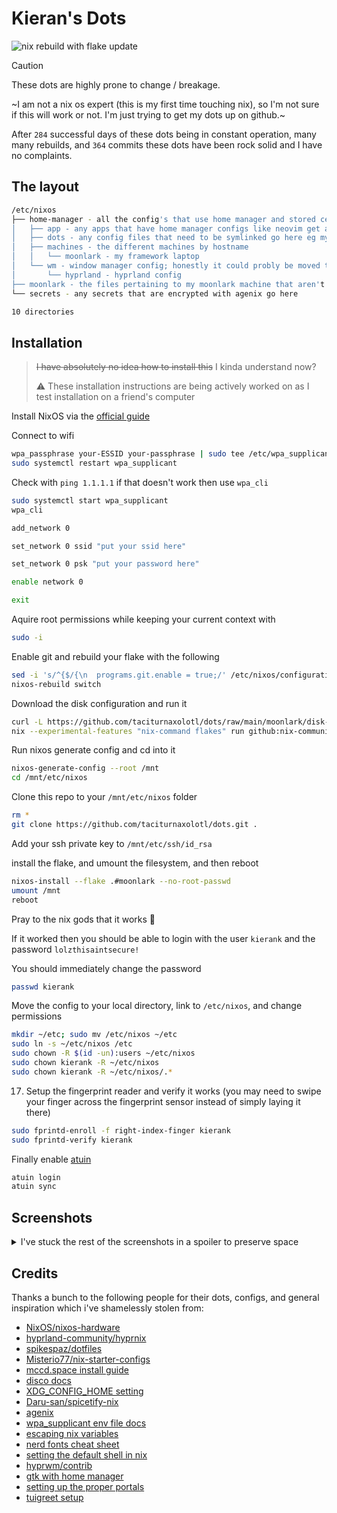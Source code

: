 # Kieran's Dots

![nix rebuild with flake update](.github/images/nix-update.webp)

> [!CAUTION]
> These dots are highly prone to change / breakage.
> 
> ~I am not a nix os expert (this is my first time touching nix), so I'm not sure if this will work or not. I'm just trying to get my dots up on github.~
>  
> After `284` successful days of these dots being in constant operation, many many rebuilds, and `364` commits these dots have been rock solid and I have no complaints.

## The layout

```bash
/etc/nixos
├── home-manager - all the config's that use home manager and stored centraly here
│   ├── app - any apps that have home manager configs like neovim get a file here
│   ├── dots - any config files that need to be symlinked go here eg my hyprland config
│   ├── machines - the different machines by hostname
│   │   └── moonlark - my framework laptop
│   └── wm - window manager config; honestly it could probly be moved to app/hyprland
│       └── hyprland - hyprland config
├── moonlark - the files pertaining to my moonlark machine that aren't home manager related
└── secrets - any secrets that are encrypted with agenix go here

10 directories
```

## Installation

> ~~I have absolutely no idea how to install this~~ I kinda understand now?
>   
> ⚠️ These installation instructions are being actively worked on as I test installation on a friend's computer  

Install NixOS via the [official guide](https://nixos.org/download.html)

Connect to wifi

```bash 
wpa_passphrase your-ESSID your-passphrase | sudo tee /etc/wpa_supplicant.conf 
sudo systemctl restart wpa_supplicant
```

Check with `ping 1.1.1.1` if that doesn't work then use `wpa_cli`

```bash 
sudo systemctl start wpa_supplicant
wpa_cli

add_network 0

set_network 0 ssid "put your ssid here"

set_network 0 psk "put your password here"

enable network 0

exit
```

Aquire root permissions while keeping your current context with

```bash
sudo -i
```

Enable git and rebuild your flake with the following
```bash
sed -i 's/^{$/{\n  programs.git.enable = true;/' /etc/nixos/configuration.nix
nixos-rebuild switch
```

Download the disk configuration and run it 
```bash
curl -L https://github.com/taciturnaxolotl/dots/raw/main/moonlark/disk-config.nix -o /tmp/disk-config.nix
nix --experimental-features "nix-command flakes" run github:nix-community/disko -- --mode destroy,format,mount /tmp/disk-config.nix
```

Run nixos generate config and cd into it

```bash
nixos-generate-config --root /mnt
cd /mnt/etc/nixos
```

Clone this repo to your `/mnt/etc/nixos` folder

```bash
rm *
git clone https://github.com/taciturnaxolotl/dots.git .
```

Add your ssh private key to `/mnt/etc/ssh/id_rsa` 

install the flake, and umount the filesystem, and then reboot 

```bash
nixos-install --flake .#moonlark --no-root-passwd
umount /mnt
reboot
```

Pray to the nix gods that it works 🙏

If it worked then you should be able to login with the user `kierank` and the password `lolzthisaintsecure!`

You should immediately change the password
```bash
passwd kierank
```

Move the config to your local directory, link to `/etc/nixos`, and change permissions
```bash 
mkdir ~/etc; sudo mv /etc/nixos ~/etc
sudo ln -s ~/etc/nixos /etc
sudo chown -R $(id -un):users ~/etc/nixos
sudo chown kierank -R ~/etc/nixos
sudo chown kierank -R ~/etc/nixos/.*
```

17. Setup the fingerprint reader and verify it works (you may need to swipe your finger across the fingerprint sensor instead of simply laying it there)
```bash 
sudo fprintd-enroll -f right-index-finger kierank
sudo fprintd-verify kierank
```
Finally enable [atuin](https://atuin.sh/)

```bash
atuin login
atuin sync
```

## Screenshots
<details>
    <summary>I've stuck the rest of the screenshots in a spoiler to preserve space</summary>
<br/>
  
**Last updated: 2024-12-27**  

![the github page of this repo](https://github.com/kcoderhtml/dots/raw/master/.github/images/github.webp)
![nautilus file manager](https://github.com/kcoderhtml/dots/raw/master/.github/images/nautilus.webp)
![neofetch](https://github.com/kcoderhtml/dots/raw/master/.github/images/neofetch.webp)
![spotify with cava next to it](.github/images/spotify.webp)
![zed with the hyprland config open](.github/images/zed.webp)
![cool-retro-term with neofetch](.github/images/cool-retro-term.webp)
</details>

## Credits

Thanks a bunch to the following people for their dots, configs, and general inspiration which i've shamelessly stolen from:

- [NixOS/nixos-hardware](https://github.com/NixOS/nixos-hardware)
- [hyprland-community/hyprnix](https://github.com/hyprland-community/hyprnix)
- [spikespaz/dotfiles](https://github.com/spikespaz/dotfiles)
- [Misterio77/nix-starter-configs](https://github.com/Misterio77/nix-starter-configs)
- [mccd.space install guide](https://mccd.space/posts/git-to-deploy/)
- [disco docs](https://github.com/nix-community/disko/blob/master/docs/quickstart.md)
- [XDG_CONFIG_HOME setting](https://github.com/NixOS/nixpkgs/issues/224525)
- [Daru-san/spicetify-nix](https://github.com/Daru-san/spicetify-nix)
- [agenix](https://nixos.wiki/wiki/Agenix)
- [wpa_supplicant env file docs](https://search.nixos.org/options?show=networking.wireless.environmentFile&from=0&size=50&sort=relevance&type=packages&query=networking.wireless)
- [escaping nix variables](https://www.reddit.com/r/NixOS/comments/jmlohf/escaping_interpolation_in_bash_string/)
- [nerd fonts cheat sheet](https://www.nerdfonts.com/cheat-sheet)
- [setting the default shell in nix](https://www.reddit.com/r/NixOS/comments/z16mt8/cant_seem_to_set_default_shell_using_homemanager/)
- [hyprwm/contrib](https://github.com/hyprwm/contrib)
- [gtk with home manager](https://hoverbear.org/blog/declarative-gnome-configuration-in-nixos/)
- [setting up the proper portals](https://github.com/NixOS/nixpkgs/issues/274554)
- [tuigreet setup](https://github.com/sjcobb2022/nixos-config/blob/29077cee1fc82c5296908f0594e28276dacbe0b0/hosts/common/optional/greetd.nix)
